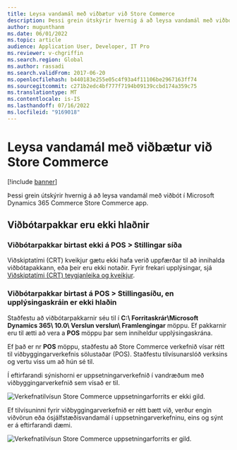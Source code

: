 ```yaml
---
title: Leysa vandamál með viðbætur við Store Commerce
description: Þessi grein útskýrir hvernig á að leysa vandamál með viðbót í Microsoft Dynamics 365 Commerce Store Commerce app.
author: mugunthanm
ms.date: 06/01/2022
ms.topic: article
audience: Application User, Developer, IT Pro
ms.reviewer: v-chgriffin
ms.search.region: Global
ms.author: rassadi
ms.search.validFrom: 2017-06-20
ms.openlocfilehash: b440183e255e05c4f93a4f11106be2967163ff74
ms.sourcegitcommit: c271b2edc4bf777f7194b09139ccbd174a359c75
ms.translationtype: MT
ms.contentlocale: is-IS
ms.lasthandoff: 07/16/2022
ms.locfileid: "9169018"
---
```

# <a name="troubleshoot-store-commerce-extension-issues"></a>Leysa vandamál með viðbætur við Store Commerce

[!include [banner](../includes/banner.md)]

Þessi grein útskýrir hvernig á að leysa vandamál með viðbót í Microsoft Dynamics 365 Commerce Store Commerce app.

## <a name="extensions-packages-arent-loaded"></a>Viðbótarpakkar eru ekki hlaðnir

### <a name="extensions-packages-dont-appear-on-the-pos--settings-page"></a>Viðbótarpakkar birtast ekki á POS \> Stillingar síða

Viðskiptatími (CRT) kveikjur gætu ekki hafa verið uppfærðar til að innihalda viðbótapakkann, eða þeir eru ekki notaðir. Fyrir frekari upplýsingar, sjá [Viðskiptatími (CRT) teygjanleika og kveikjur](../dev-itpro/commerce-runtime-extensibility-trigger.md).

### <a name="extensions-packages-appear-on-the-pos--settings-page-but-the-manifest-isnt-loaded"></a>Viðbótarpakkar birtast á POS \> Stillingasíðu, en upplýsingaskráin er ekki hlaðin

Staðfestu að viðbótarpakkarnir séu til í **C:\\ Forritaskrár\\Microsoft Dynamics 365\\ 10.0\\ Verslun verslun\\ Framlengingar** möppu. Ef pakkarnir eru til ætti að vera a **POS** möppu þar sem inniheldur upplýsingaskrána.

Ef það er nr **POS** möppu, staðfestu að Store Commerce verkefnið vísar rétt til viðbyggingarverkefnis sölustaðar (POS). Staðfestu tilvísunarslóð verksins og vertu viss um að hún sé til. 

Í eftirfarandi sýnishorni er uppsetningarverkefnið í vandræðum með viðbyggingarverkefnið sem vísað er til.

![Verkefnatilvísun Store Commerce uppsetningarforrits er ekki gild.](media/ReferenceNotValid.png)

Ef tilvísuninni fyrir viðbyggingarverkefnið er rétt bætt við, verður engin viðvörun eða ósjálfstæðisvandamál í uppsetningarverkefninu, eins og sýnt er á eftirfarandi dæmi.

![Verkefnatilvísun Store Commerce uppsetningarforrits er gild.](media/ReferenceValid.png)
